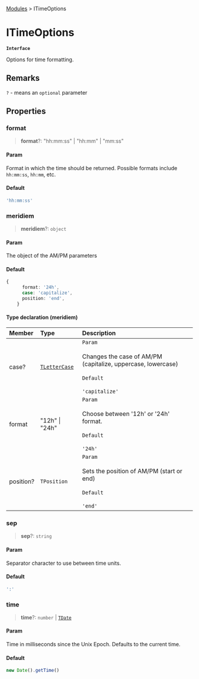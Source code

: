 [Modules](index.md) > ITimeOptions

# ITimeOptions

**`Interface`**

Options for time formatting.

## Remarks

`?` - means an `optional` parameter

## Properties

### format

> **format**?: "hh:mm:ss" \| "hh:mm" \| "mm:ss"

#### Param

Format in which the time should be returned.
Possible formats include `hh:mm:ss`, `hh:mm`, etc.

#### Default

```ts
'hh:mm:ss'
```

### meridiem

> **meridiem**?: `object`

#### Param

The object of the AM/PM parameters

#### Default

```ts
{
      format: '24h',
      case: 'capitalize',
      position: 'end',
    }
```

#### Type declaration (meridiem)

| Member    | Type                                       | Description                                                                                                                    |
| :-------- | :----------------------------------------- | :----------------------------------------------------------------------------------------------------------------------------- |
| case?     | [`TLetterCase`](type-alias.TLetterCase.md) | `Param`<br /><br />Changes the case of AM/PM (capitalize, uppercase, lowercase)<br /><br />`Default`<br /><br />`'capitalize'` |
| format    | "12h" \| "24h"                             | `Param`<br /><br />Choose between '12h' or '24h' format.<br /><br />`Default`<br /><br />`'24h'`                               |
| position? | `TPosition`                                | `Param`<br /><br />Sets the position of AM/PM (start or end)<br /><br />`Default`<br /><br />`'end'`                           |

### sep

> **sep**?: `string`

#### Param

Separator character to use between time units.

#### Default

```ts
':'
```

### time

> **time**?: `number` \| [`TDate`](type-alias.TDate.md)

#### Param

Time in milliseconds since the Unix Epoch. Defaults to the current time.

#### Default

```ts
new Date().getTime()
```
